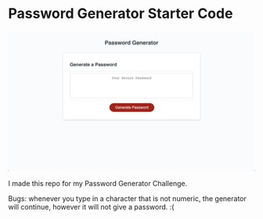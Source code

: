 # Password Generator Starter Code

![](images/PWGP.png)

I made this repo for my Password Generator Challenge.


Bugs: whenever you type in a character that is not numeric, the generator will continue, however it will not give a password. :(
